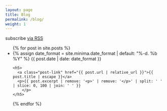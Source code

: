 ```yaml
---
layout: page
title: Blog
permalink: /blog/
weight: 1
---
```



<p class="rss-subscribe">subscribe <a href="{{ "/feed.xml" | relative_url }}">via RSS</a></p>
  
<ul class="post-list">
{% for post in site.posts %}
  <li>
    {% assign date_format = site.minima.date_format | default: "%-d. %b %Y" %}
    <span class="post-meta">{{ post.date | date: date_format }}</span>

    <h5>
      <a class="post-link" href="{{ post.url | relative_url }}">{{ post.title | escape }}</a>
      <p>{{ post.excerpt | remove: '<p>' | remove: '</p>' | split: ' ' | slice: 0, 100 | join: ' ' }}
        </p>
    </h5>
  </li>
{% endfor %}
</ul>


